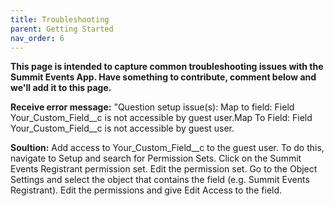 ```yaml
---
title: Troubleshooting
parent: Getting Started
nav_order: 6
---
```


**This page is intended to capture common troubleshooting issues with the Summit Events App.  Have something to contribute, comment below and we'll add it to this page.**


**Receive error message:** "Question setup issue(s): Map to field: Field Your_Custom_Field__c is not accessible by guest user.Map To Field: Field Your_Custom_Field__c is not accessible by guest user.

**Soultion:** Add access to Your_Custom_Field__c to the guest user.  To do this, navigate to Setup and search for Permission Sets.  Click on the Summit Events Registrant permission set.  Edit the permission set.  Go to the Object Settings and select the object that contains the field (e.g. Summit Events Registrant).  Edit the permissions and give Edit Access to the field.

